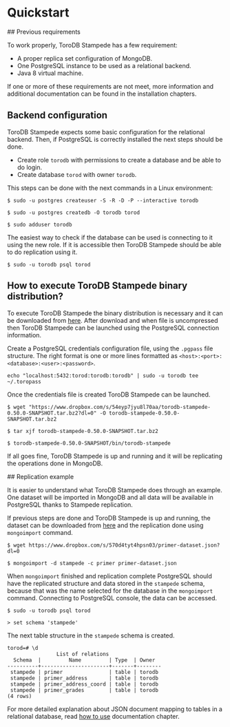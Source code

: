 <h1>Quickstart</h1>

## Previous requirements

To work properly, ToroDB Stampede has a few requirement:

* A proper replica set configuration of MongoDB.
* One PostgreSQL instance to be used as a relational backend.
* Java 8 virtual machine.

If one or more of these requirements are not meet, more information and additional documentation can be found in the installation chapters.

## Backend configuration

ToroDB Stampede expects some basic configuration for the relational backend. Then, if PostgreSQL is correctly installed the next steps should be done.

* Create role `torodb` with permissions to create a database and be able to do login.
* Create database `torod` with owner `torodb`.

This steps can be done with the next commands in a Linux environment:

```no-highlight
$ sudo -u postgres createuser -S -R -D -P --interactive torodb

$ sudo -u postgres createdb -O torodb torod

$ sudo adduser torodb
```

The easiest way to check if the database can be used is connecting to it using the new role. If it is accessible then ToroDB Stampede should be able to do replication using it.

```no-highlight
$ sudo -u torodb psql torod
```

## How to execute ToroDB Stampede binary distribution?

To execute ToroDB Stampede the binary distribution is necessary and it can be downloaded from  [here](https://www.dropbox.com/s/54eyp7jyu8l70aa/torodb-stampede-0.50.0-SNAPSHOT.tar.bz2?dl=0). After download and when file is uncompressed then ToroDB Stampede can be launched using the PostgreSQL connection information.

Create a PostgreSQL credentials configuration file, using the `.pgpass` file structure. The right format is one or more lines formatted as `<host>:<port>:<database>:<user>:<password>`.

```no-highlight
echo "localhost:5432:torod:torodb:torodb" | sudo -u torodb tee ~/.toropass
```

Once the credentials file is created ToroDB Stampede can be launched.

```no-highlight
$ wget "https://www.dropbox.com/s/54eyp7jyu8l70aa/torodb-stampede-0.50.0-SNAPSHOT.tar.bz2?dl=0" -O torodb-stampede-0.50.0-SNAPSHOT.tar.bz2

$ tar xjf torodb-stampede-0.50.0-SNAPSHOT.tar.bz2

$ torodb-stampede-0.50.0-SNAPSHOT/bin/torodb-stampede
```

If all goes fine, ToroDB Stampede is up and running and it will be replicating the operations done in MongoDB.

## Replication example

It is easier to understand what ToroDB Stampede does through an example. One dataset will be imported in MongoDB and all data will be available in PostgreSQL thanks to Stampede replication.

If previous steps are done and ToroDB Stampede is up and running, the dataset can be downloaded from  [here](https://www.dropbox.com/s/570d4tyt4hpsn03/primer-dataset.json?dl=0) and the replication done using `mongoimport` command.

```no-highlight
$ wget https://www.dropbox.com/s/570d4tyt4hpsn03/primer-dataset.json?dl=0

$ mongoimport -d stampede -c primer primer-dataset.json
```

When `mongoimport` finished and replication complete PostgreSQL should have the replicated structure and data stored in the `stampede` schema, because that was the name selected for the database in the `mongoimport` command. Connecting to PostgreSQL console, the data can be accessed.

```no-highlight
$ sudo -u torodb psql torod

> set schema 'stampede'
```

The next table structure in the `stampede` schema is created.

```no-highlight
torod=# \d
                List of relations
  Schema  |         Name         | Type  | Owner  
----------+----------------------+-------+--------
 stampede | primer               | table | torodb
 stampede | primer_address       | table | torodb
 stampede | primer_address_coord | table | torodb
 stampede | primer_grades        | table | torodb
(4 rows)
```

For more detailed explanation about JSON document mapping to tables in a relational database, read [how to use](how-to-use.md) documentation chapter.
